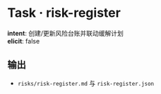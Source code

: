 # Task · risk-register

**intent**: 创建/更新风险台账并联动缓解计划  
**elicit**: false

## 输出

- `risks/risk-register.md` 与 `risk-register.json`
